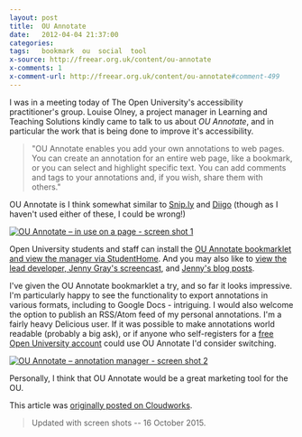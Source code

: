 ```yaml
---
layout: post
title:  OU Annotate
date:   2012-04-04 21:37:00
categories:
tags:   bookmark  ou  social  tool
x-source: http://freear.org.uk/content/ou-annotate
x-comments: 1
x-comment-url: http://freear.org.uk/content/ou-annotate#comment-499
---
```



I was in a meeting today of The Open University's accessibility practitioner's group.
Louise Olney, a project manager in Learning and Teaching Solutions kindly came to talk
to us about _OU Annotate_, and in particular the work that is being done to improve it's accessibility.

> "OU Annotate enables you add your own annotations to web pages.
> You can create an annotation for an entire web page, like a bookmark, or you can select and highlight specific text.
> You can add comments and tags to your annotations and, if you wish, share them with others."

OU Annotate is I think somewhat similar to [Snip.ly][] and [Diigo][]
(though as I haven't used either of these, I could be wrong!)

[![OU Annotate – in use on a page - screen shot 1][img-1]][flic-1]

Open University students and staff can install the [OU Annotate bookmarklet and view the manager via StudentHome][ou-an].
And you may also like to [view the lead developer, Jenny Gray's screencast][screen], and [Jenny's blog posts][jenny].

I've given the OU Annotate bookmarklet a try, and so far it looks impressive.
I'm particularly happy to see the functionality to export annotations in various formats, including to Google Docs - intriguing.
I would also welcome the option to publish an RSS/Atom feed of my personal annotations.
I'm a fairly heavy Delicious user. If it was possible to make annotations world readable (probably a big ask), or if anyone who self-registers for a [free Open University account][free] could use OU Annotate I'd consider switching.

[![OU Annotate – annotation manager - screen shot 2][img-2]][flic-2]

Personally, I think that OU Annotate would be a great marketing tool for the OU.

This article was [originally posted on Cloudworks][orig].

> Updated with screen shots -- 16 October 2015.


[Snip.ly]: http://cloudworks.ac.uk/cloud/view/5294
[Diigo]: http://cloudworks.ac.uk/cloud/view/2465
[ou-an]: http://students.open.ac.uk/annotate/ "OU Annotate bookmarklet and view the manager via StudentHome"
[screen]: http://screencast.com/t/eh4Cu7GY "view the lead developer, Jenny Gray's screencast"
[jenny]: http://openlearn.open.ac.uk/mod/oublog/view.php?user=60&amp;tag=ouannotate "Jenny's blog posts"
[free]: https://msds.open.ac.uk/SAMSWebSelfRegistrationNet/SAMSDefault/SAMS006_Default.aspx "free Open University account"
[orig]: http://cloudworks.ac.uk/cloud/edit/6213 "originally posted on Cloudworks"


[flickr-sizes]: http://www.herongyang.com/Free-Web-Service/Flickr-Image-Source-URL-of-Different-Size.html

[flic-1]: https://www.flickr.com/photos/nfreear/22033872268#!__EMBED_X_ME__
[flic-2]: https://www.flickr.com/photos/nfreear/22033569890#!__EMBED_X_ME__
[img-1]: https://farm1.staticflickr.com/595/22033872268_650813e636_z.jpg#!_was_b_
[img-2]: https://farm6.staticflickr.com/5830/22033569890_57e2423c35_z.jpg#!_was_b_


[End]: end
